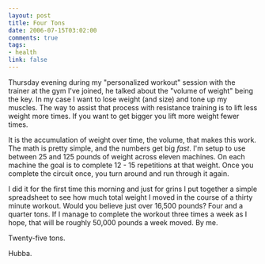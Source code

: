 ```yaml
--- 
layout: post
title: Four Tons
date: 2006-07-15T03:02:00
comments: true
tags:
- health
link: false
---
```

Thursday evening during my "personalized workout" session with the trainer at the  gym I've joined, he talked about the "volume of weight" being the key. In my case I want to lose weight (and size) and tone up my muscles. The way to assist that process with resistance training is to lift less weight more times. If you want to get bigger you lift more weight fewer times.

It is the accumulation of weight over time, the volume, that makes this work. The math is pretty simple, and the numbers get big <em>fast</em>. I'm setup to use between 25 and 125 pounds of weight across eleven machines. On each machine the goal is to complete 12 - 15 repetitions at that weight. Once you complete the circuit once, you turn around and run through it again.

I did it for the first time this morning and just for grins I put together a simple spreadsheet to see how much total weight I moved in the course of a thirty minute workout. Would you believe just over 16,500 pounds? Four and a quarter tons. If I manage to complete the workout three times a week as I hope, that will be roughly 50,000 pounds a week moved. By me.

Twenty-five tons.

Hubba.
